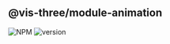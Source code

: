 ## @vis-three/module-animation

<p>
   <img alt="NPM" src="https://img.shields.io/npm/l/@vis-three/module-animation?color=blue">
   <img alt="version" src="https://img.shields.io/npm/v/@vis-three/module-animation">
</p>
